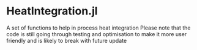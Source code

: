 # HeatIntegration.jl
A set of functions to help in process heat integration 
Please note that the code is still going through testing and optimisation to make it more user friendly and is likely to break with future update

